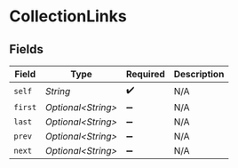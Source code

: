 # CollectionLinks


## Fields

| Field               | Type                | Required            | Description         |
| ------------------- | ------------------- | ------------------- | ------------------- |
| `self`              | *String*            | :heavy_check_mark:  | N/A                 |
| `first`             | *Optional\<String>* | :heavy_minus_sign:  | N/A                 |
| `last`              | *Optional\<String>* | :heavy_minus_sign:  | N/A                 |
| `prev`              | *Optional\<String>* | :heavy_minus_sign:  | N/A                 |
| `next`              | *Optional\<String>* | :heavy_minus_sign:  | N/A                 |